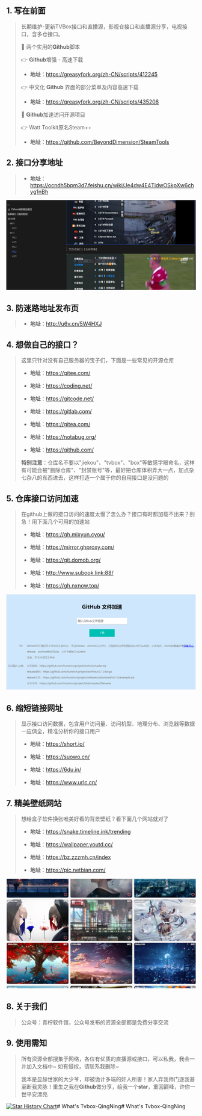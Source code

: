 ## 1. 写在前面

>长期维护-更新TVBox接口和直播源，影视仓接口和直播源分享，电视接口，含多仓接口。
>
>🧊 两个实用的𝐆𝐢𝐭𝐡𝐮𝐛脚本
>
>👉 𝐆𝐢𝐭𝐡𝐮𝐛增强 - 高速下载
>
>* **地址**：https://greasyfork.org/zh-CN/scripts/412245
>
>👉 中文化 𝐆𝐢𝐭𝐡𝐮𝐛 界面的部分菜单及内容高速下载
>
>* **地址**：https://greasyfork.org/zh-CN/scripts/435208
>
>🧊 𝐆𝐢𝐭𝐡𝐮𝐛加速访问开源项目
>
>👉 Watt Toolkit原名Steam++
>
>* **地址**：https://github.com/BeyondDimension/SteamTools

## 2. 接口分享地址

>* **地址**：https://ocndh5bpm3d7.feishu.cn/wiki/Je4dw4E4TidwOSkpXw6chyg1nBh


![image](/image/pic01.png)

## 3. 防迷路地址发布页

>* **地址**：http://u6v.cn/5W4HXJ

## 4. 想做自己的接口？

>这里只针对没有自己服务器的宝子们，下面是一些常见的开源仓库
>
>* **地址**：https://gitee.com/
>
>* **地址**：https://coding.net/
>
>* **地址**：https://gitcode.net/
>
>* **地址**：https://gitlab.com/
>
>* **地址**：https://gitea.com/
>
>* **地址**：https://notabug.org/
>
>* **地址**：https://github.com/
>
>**特别注意**：仓库名不要以"jiekou"、"tvbox"、"box"等敏感字眼命名，这样有可能会被"删除仓库"、"封禁账号"等，最好把仓库体积弄大一点，加点杂七杂八的东西进去，这样打造一个属于你的自用接口是没问题的

## 5. 仓库接口访问加速

>在github上做的接口访问的速度太慢了怎么办？接口有时都加载不出来？别急！用下面几个可用的加速站
>
>* **地址**：https://gh.mixyun.cyou/
>
>* **地址**：https://mirror.ghproxy.com/
>
>* **地址**：https://git.domob.org/
>
>* **地址**：http://www.subook.link:88/
>
>* **地址**：https://gh.nxnow.top/


![image](/image/pic03.png)

## 6. 缩短链接网址

>显示接口访问数据，包含用户访问量、访问机型、地理分布、浏览器等数据一应俱全，精准分析你的接口用户
>
>* **地址**：https://short.io/
>
>* **地址**：https://suowo.cn/
>
>* **地址**：https://6du.in/
>
>* **地址**：https://www.urlc.cn/


## 7. 精美壁纸网站

>想给盒子软件换张唯美好看的背景壁纸？看下面几个网站就对了
>
>* **地址**：https://snake.timeline.ink/trending
>
>* **地址**：https://wallpaper.youtd.cc/
>
>* **地址**：https://bz.zzzmh.cn/index
>
>* **地址**：https://pic.netbian.com/


![image](/image/pic02.png)

## 8. 关于我们

>公众号：青柠软件馆，公众号发布的资源全部都是免费分享交流

## 9. 使用需知

>所有资源全部搜集于网络，各位有优质的直播源或接口，可以私我，我会一并加入文档中~ 如有侵权，请联系我删除~
>
>我本是显赫世家的大少爷，却被诡计多端的奸人所害！家人弃我师门逐我甚至断我灵脉！重生之我在𝐆𝐢𝐭𝐡𝐮𝐛做分享，给我一个𝐬𝐭𝐚𝐫，重回巅峰，许你一世平安漂亮

[![Star History Chart](https://api.star-history.com/svg?repos=CatBoxs/Cat_tv&type=Date)](https://star-history.com/#CatBoxs/Cat_tv&Date)# What's Tvbox-QingNing# What's Tvbox-QingNing
